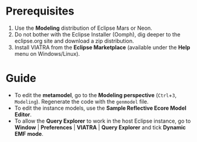 
# Prerequisites

1. Use the **Modeling** distribution of Eclipse Mars or Neon.
2. Do not bother with the Eclipse Installer (Oomph), dig deeper to the eclipse.org site and download a zip distribution.
3. Install VIATRA from the **Eclipse Marketplace** (available under the **Help** menu on Windows/Linux).

# Guide

* To edit the **metamodel**, go to the **Modeling perspective** (`Ctrl`+`3`, `Modeling`). Regenerate the code with the `genmodel` file.
* To edit the instance models, use the **Sample Reflective Ecore Model Editor**.
* To allow the **Query Explorer** to work in the host Eclipse instance, go to **Window** | **Preferences** | **VIATRA** | **Query Explorer** and tick **Dynamic EMF mode**.

